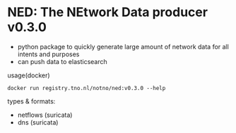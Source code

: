 # NED: The NEtwork Data producer v0.3.0

* python package to quickly generate large amount of network data for all intents and purposes
* can push data to elasticsearch

usage(docker)
```
docker run registry.tno.nl/notno/ned:v0.3.0 --help
```

types & formats:
* netflows (suricata)
* dns (suricata)
